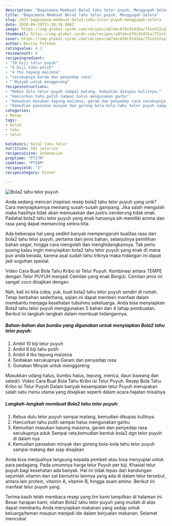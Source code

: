 ```yaml
---
description: "Bagaimana Membuat Bola2 tahu telor puyuh, Menggugah Selera"
title: "Bagaimana Membuat Bola2 tahu telor puyuh, Menggugah Selera"
slug: 2037-bagaimana-membuat-bola2-tahu-telor-puyuh-menggugah-selera
date: 2020-09-29T11:58:58.996Z
image: https://img-global.cpcdn.com/recipes/a87abc6f8c9141ba/751x532cq70/bola2-tahu-telor-puyuh-foto-resep-utama.jpg
thumbnail: https://img-global.cpcdn.com/recipes/a87abc6f8c9141ba/751x532cq70/bola2-tahu-telor-puyuh-foto-resep-utama.jpg
cover: https://img-global.cpcdn.com/recipes/a87abc6f8c9141ba/751x532cq70/bola2-tahu-telor-puyuh-foto-resep-utama.jpg
author: Bessie Pittman
ratingvalue: 4.1
reviewcount: 6
recipeingredient:
- "10 biji telur puyuh"
- "8 biji tahu putih"
- "4 tbs tepung maizena"
- "secukupnya Garam dan penyedap rasa"
- " Minyak untuk menggoreng"
recipeinstructions:
- "Rebus dulu telor puyuh sampai matang, kemudian dikupas kulitnya."
- "Hancurkan tahu putih sampai halus mengunakan garbu"
- "Kemudian masukan tepung maizena, garam dan penyedap rasa secukupnya aduk Sampai rata,kemudian bentuk bola2 dgn telor puyuh di dalam nya"
- "Kemudian panaskan minyak dan goreng bola-bola tahu telor puyuh sampai matang dan siap disajikan"
categories:
- Resep
tags:
- bola2
- tahu
- telor

katakunci: bola2 tahu telor 
nutrition: 101 calories
recipecuisine: Indonesian
preptime: "PT27M"
cooktime: "PT56M"
recipeyield: "3"
recipecategory: Dinner

---
```



![Bola2 tahu telor puyuh](https://img-global.cpcdn.com/recipes/a87abc6f8c9141ba/751x532cq70/bola2-tahu-telor-puyuh-foto-resep-utama.jpg)

Anda sedang mencari inspirasi resep bola2 tahu telor puyuh yang unik? Cara menyiapkannya memang susah-susah gampang. Jika salah mengolah maka hasilnya tidak akan memuaskan dan justru cenderung tidak enak. Padahal bola2 tahu telor puyuh yang enak harusnya sih memiliki aroma dan rasa yang dapat memancing selera kita.

Ada beberapa hal yang sedikit banyak mempengaruhi kualitas rasa dari bola2 tahu telor puyuh, pertama dari jenis bahan, selanjutnya pemilihan bahan segar, hingga cara mengolah dan menghidangkannya. Tak perlu pusing kalau ingin menyiapkan bola2 tahu telor puyuh yang enak di mana pun anda berada, karena asal sudah tahu triknya maka hidangan ini dapat jadi suguhan spesial.

Video Cara Buat Bola Tahu Kribo isi Telur Puyuh. Kombinasi antara TEMPE dengan Telor PUYUH menjadi Cemilan yang enak Bergizi. Cemilan jenis ini sangat coco disajikan dengan.


Nah, kali ini kita coba, yuk, buat bola2 tahu telor puyuh sendiri di rumah. Tetap berbahan sederhana, sajian ini dapat memberi manfaat dalam membantu menjaga kesehatan tubuhmu sekeluarga. Anda bisa menyiapkan Bola2 tahu telor puyuh menggunakan 5 bahan dan 4 tahap pembuatan. Berikut ini langkah-langkah dalam membuat hidangannya.

<!--inarticleads1-->

##### Bahan-bahan dan bumbu yang digunakan untuk menyiapkan Bola2 tahu telor puyuh:

1. Ambil 10 biji telur puyuh
1. Ambil 8 biji tahu putih
1. Ambil 4 tbs tepung maizena
1. Sediakan secukupnya Garam dan penyedap rasa
1. Gunakan  Minyak untuk menggoreng


Masukkan udang halus, bumbu halus, tepung, merica, daun bawang dan seledri. Video Cara Buat Bola Tahu Kribo isi Telur Puyuh. Resep Bola Tahu Kribo isi Telur Puyuh Dalam banyak kesempatan telur Puyuh merupakan salah satu menu utama yang disajikan seperti dalam acara hajatan misalnya. 

<!--inarticleads2-->

##### Langkah-langkah membuat Bola2 tahu telor puyuh:

1. Rebus dulu telor puyuh sampai matang, kemudian dikupas kulitnya.
1. Hancurkan tahu putih sampai halus mengunakan garbu
1. Kemudian masukan tepung maizena, garam dan penyedap rasa secukupnya aduk Sampai rata,kemudian bentuk bola2 dgn telor puyuh di dalam nya
1. Kemudian panaskan minyak dan goreng bola-bola tahu telor puyuh sampai matang dan siap disajikan


Anda bisa menjualnya langsung kepada pembeli atau bisa menyuplai untuk para pedagang. Pada umumnya harga telur Puyuh per biji. Khasiat telur puyuh bagi kesehatan ada banyak. Hal ini tidak lepas dari kandungan sejumlah vitamin dan zat bernutrisi lainnya yang ada di dalam telur tersebut, antara lain protein, vitamin A, vitamin B, hingga asam amino. Berikut ini manfaat telur puyuh yang. 

Terima kasih telah membaca resep yang tim kami tampilkan di halaman ini. Besar harapan kami, olahan Bola2 tahu telor puyuh yang mudah di atas dapat membantu Anda menyiapkan makanan yang sedap untuk keluarga/teman maupun menjadi ide dalam berjualan makanan. Selamat mencoba!
